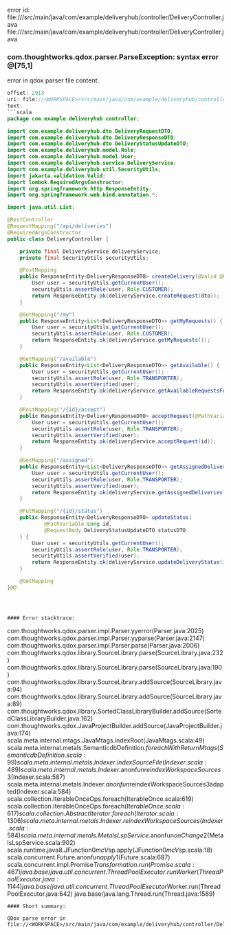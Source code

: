 error id: file://<WORKSPACE>/src/main/java/com/example/deliveryhub/controller/DeliveryController.java
file://<WORKSPACE>/src/main/java/com/example/deliveryhub/controller/DeliveryController.java
### com.thoughtworks.qdox.parser.ParseException: syntax error @[75,1]

error in qdox parser
file content:
```java
offset: 2913
uri: file://<WORKSPACE>/src/main/java/com/example/deliveryhub/controller/DeliveryController.java
text:
```scala
package com.example.deliveryhub.controller;

import com.example.deliveryhub.dto.DeliveryRequestDTO;
import com.example.deliveryhub.dto.DeliveryResponseDTO;
import com.example.deliveryhub.dto.DeliveryStatusUpdateDTO;
import com.example.deliveryhub.model.Role;
import com.example.deliveryhub.model.User;
import com.example.deliveryhub.service.DeliveryService;
import com.example.deliveryhub.util.SecurityUtils;
import jakarta.validation.Valid;
import lombok.RequiredArgsConstructor;
import org.springframework.http.ResponseEntity;
import org.springframework.web.bind.annotation.*;

import java.util.List;

@RestController
@RequestMapping("/api/deliveries")
@RequiredArgsConstructor
public class DeliveryController {

    private final DeliveryService deliveryService;
    private final SecurityUtils securityUtils;

    @PostMapping
    public ResponseEntity<DeliveryResponseDTO> createDelivery(@Valid @RequestBody DeliveryRequestDTO dto) {
        User user = securityUtils.getCurrentUser();
        securityUtils.assertRole(user, Role.CUSTOMER);
        return ResponseEntity.ok(deliveryService.createRequest(dto));
    }

    @GetMapping("/my")
    public ResponseEntity<List<DeliveryResponseDTO>> getMyRequests() {
        User user = securityUtils.getCurrentUser();
        securityUtils.assertRole(user, Role.CUSTOMER);
        return ResponseEntity.ok(deliveryService.getMyRequests());
    }

    @GetMapping("/available")
    public ResponseEntity<List<DeliveryResponseDTO>> getAvailable() {
        User user = securityUtils.getCurrentUser();
        securityUtils.assertRole(user, Role.TRANSPORTER);
        securityUtils.assertVerified(user);
        return ResponseEntity.ok(deliveryService.getAvailableRequestsForTransporters());
    }

    @PostMapping("/{id}/accept")
    public ResponseEntity<DeliveryResponseDTO> acceptRequest(@PathVariable Long id) {
        User user = securityUtils.getCurrentUser();
        securityUtils.assertRole(user, Role.TRANSPORTER);
        securityUtils.assertVerified(user);
        return ResponseEntity.ok(deliveryService.acceptRequest(id));
    }

    @GetMapping("/assigned")
    public ResponseEntity<List<DeliveryResponseDTO>> getAssignedDeliveries() {
        User user = securityUtils.getCurrentUser();
        securityUtils.assertRole(user, Role.TRANSPORTER);
        securityUtils.assertVerified(user);
        return ResponseEntity.ok(deliveryService.getAssignedDeliveries());
    }

    @PutMapping("/{id}/status")
    public ResponseEntity<DeliveryResponseDTO> updateStatus(
            @PathVariable Long id,
            @RequestBody DeliveryStatusUpdateDTO statusDTO
    ) {
        User user = securityUtils.getCurrentUser();
        securityUtils.assertRole(user, Role.TRANSPORTER);
        securityUtils.assertVerified(user);
        return ResponseEntity.ok(deliveryService.updateDeliveryStatus(id, statusDTO.getStatus()));
    }

    @GetMapping
}@@

```

```



#### Error stacktrace:

```
com.thoughtworks.qdox.parser.impl.Parser.yyerror(Parser.java:2025)
	com.thoughtworks.qdox.parser.impl.Parser.yyparse(Parser.java:2147)
	com.thoughtworks.qdox.parser.impl.Parser.parse(Parser.java:2006)
	com.thoughtworks.qdox.library.SourceLibrary.parse(SourceLibrary.java:232)
	com.thoughtworks.qdox.library.SourceLibrary.parse(SourceLibrary.java:190)
	com.thoughtworks.qdox.library.SourceLibrary.addSource(SourceLibrary.java:94)
	com.thoughtworks.qdox.library.SourceLibrary.addSource(SourceLibrary.java:89)
	com.thoughtworks.qdox.library.SortedClassLibraryBuilder.addSource(SortedClassLibraryBuilder.java:162)
	com.thoughtworks.qdox.JavaProjectBuilder.addSource(JavaProjectBuilder.java:174)
	scala.meta.internal.mtags.JavaMtags.indexRoot(JavaMtags.scala:49)
	scala.meta.internal.metals.SemanticdbDefinition$.foreachWithReturnMtags(SemanticdbDefinition.scala:99)
	scala.meta.internal.metals.Indexer.indexSourceFile(Indexer.scala:489)
	scala.meta.internal.metals.Indexer.$anonfun$reindexWorkspaceSources$3(Indexer.scala:587)
	scala.meta.internal.metals.Indexer.$anonfun$reindexWorkspaceSources$3$adapted(Indexer.scala:584)
	scala.collection.IterableOnceOps.foreach(IterableOnce.scala:619)
	scala.collection.IterableOnceOps.foreach$(IterableOnce.scala:617)
	scala.collection.AbstractIterator.foreach(Iterator.scala:1306)
	scala.meta.internal.metals.Indexer.reindexWorkspaceSources(Indexer.scala:584)
	scala.meta.internal.metals.MetalsLspService.$anonfun$onChange$2(MetalsLspService.scala:902)
	scala.runtime.java8.JFunction0$mcV$sp.apply(JFunction0$mcV$sp.scala:18)
	scala.concurrent.Future$.$anonfun$apply$1(Future.scala:687)
	scala.concurrent.impl.Promise$Transformation.run(Promise.scala:467)
	java.base/java.util.concurrent.ThreadPoolExecutor.runWorker(ThreadPoolExecutor.java:1144)
	java.base/java.util.concurrent.ThreadPoolExecutor$Worker.run(ThreadPoolExecutor.java:642)
	java.base/java.lang.Thread.run(Thread.java:1589)
```
#### Short summary: 

QDox parse error in file://<WORKSPACE>/src/main/java/com/example/deliveryhub/controller/DeliveryController.java